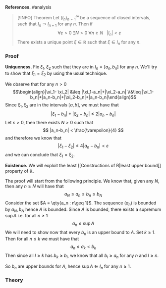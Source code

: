 **References.** #analysis

> [!INFO] Theorem
> Let $(I_n)_{n=1}^\infty$ be a sequence of closed intervals, such that $I_n \supset I_{n+1}$ for any $n$. Then if $$\forall \varepsilon > 0 ~\exists N > 0 ~\forall n \geq N~~~ |I_n| < \varepsilon$$ 
 There exists a unique point $\xi \in \mathbb R$ such that $\xi \in I_n$ for any $n$.
> 
> 
> 

### Proof

**Uniqueness.** Fix $\xi_1,\xi_2$ such that they are in $I_n=[a_n,b_n]$ for any $n$. We'll try to show that $\xi_1=\xi_2$ by using the usual technique.

We observe that for any $n>0$
$$\begin{align}|\xi_1- \xi_2| &\leq |\xi_1-a_n|+|\xi_2-a_n| \\&\leq |\xi_1-b_n|+|a_n-b_n|+|\xi_2-b_n|+|a_n-b_n|\end{align}$$
Since $\xi_1,\xi_2$ are in the intervals $[a,b]$, we must have that
$$|\xi_1-b_n|+|\xi_2-b_n|\leq2|a_n-b_n|$$
Let $\varepsilon > 0$, then there exists $N>0$ such that 
$$
|a_n-b_n| < \frac{\varepsilon}{4}
$$
and therefore we know that
$$|\xi_1-\xi_2| \leq 4|a_n-b_n| < \varepsilon$$
and we can conclude that $\xi_1 = \xi_2$.

**Existence.** We will exploit the least [[Constructions of R|least upper bound]] property of $\mathbb R$.

The proof will start from the following principle. We know that, given any $N$, then any $n\geq N$ will have that 
$$a_N \leq a_n \leq b_n \leq b_N$$
Consider the set $A = \qty{a_n : n\geq 1}$. The sequence $(a_n)$ is bounded by $a_N,b_N$ hence $A$ is bounded. Since $A$ is bounded, there exists a supremum $\sup A$ i.e. for all $n\geq 1$ 
$$a_n \leq \sup A$$
We will need to show now that every $b_n$ is an upper bound to $A$. Set $k\geq 1$. Then for all $n\leq k$ we must have that
$$a_n\leq a_k < b_k$$
Then since all $l\geq k$ has $b_k \geq b_l$, we know that all $b_l \geq a_n$ for any $n$ and $l\geq n$.

So $b_n$ are upper bounds for $A$, hence $\sup A \in I_n$ for any $n\geq 1$.

### Theory

